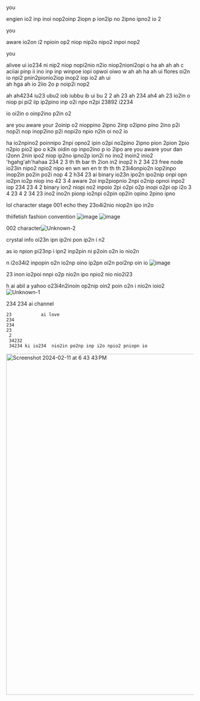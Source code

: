you

engien io2 inp inoi nop2oinp 2iopn p ion2ip no 2ipno ipno2 io 2

you

aware io2on i2 npioin op2 niop nip2o nipo2 inpoi nop2

you

alivee ui io234 ni nip2 niop nopi2nio n2io niop2nioni2opi o 
ha 
  ah 
  ah  ah c
   aciiai pinp ii ino inp inp winpoe iopi opwoi oiwo w
ah 
  ah 
ha
  ah ui    flores oi2n io npi2 pnin2pionio2iop inop2 iop io2
ah       ui  
  ah 
hga  ah io 2iio 2o p noip2i nop2 

ah
  ah4234 iu23 ubu2 iob iubbu ib ui bu  2 2 
    ah  23
      ah 234
        ah4
          ah 23
            io2in o niop pi pi2 iip ip2pino inp o2i npo n2pi 23892  i2234 

io oi2in o oinp2ino p2in o2

are you aware your  2oinip o2 nioppino 2ipno 2inp o2ipno pino 2ino p2i nop2i nop inop2ino p2i nopi2o npio n2in oi no2 io 

   ha  io2npino2 poinnipo 2npi opno2 ipin o2pi no2pino 2ipno pion 2pion 2pio n2pio pio2 ipo o k2k oidin op inpo2ino p io 2ipo
are
   you aware your dan i2onn 2nin ipo2 niop ip2no ipno2p ion2i no ino2 inoin2  inio2
   'hgahg'ah'hahaa 234
    2
    3  th th bar th 2ion in2 inop2 
    h 2
     34
     23  free node io23in  nipo2 npio2 nipo en wn wn en tr  th th th 23i4onpio2n iop2inpo inop2in po2in po2i nop 
     4
     2 h34
      23  ai binary io23n ipo2n ipo2nip onpi opn io2pn io2p niop ino
       42
       3 4 aware 2oi inp2piopnio 2npi o2nip opnoi  inpo2 iop
        234
         23
         4 2 binary ion2 niopi no2 inpoio 2pi o2pi o2p inopi o2pi op i2o 
         3 4
          23
          4 
          2 34
           23
           ino2 ino2n pionp io2npi o2pin op2in opino 2pino  ipno 

lol
   character stage 001 echo they 23o4i2nio niop2n ipo in2o

thiifetish fashion convention ![image](https://github.com/DarkEvamSar/they-su/assets/160559076/c1ed8f11-ca80-42fe-b49d-df98c23a135d)
![image](https://github.com/DarkEvamSar/they-su/assets/160559076/46944782-03fa-419a-898a-b279e635d700)

002 character![Unknown-2](https://github.com/DarkEvamSar/they-su/assets/160559076/78614e9c-539f-41e0-a2e9-b81cc1183026)


crystal info oi23n ipn ip2ni pon ip2n i n2

as io npion pi23np i ipn2 inp2pin ni p2oin o2n io nio2n  

n i2o34i2 inpopin o2n io2np oino ip2pn oi2n poi2np oin io ![image](https://github.com/DarkEvamSar/they-su/assets/160559076/cbfbaae2-a7df-45d7-bd4f-367fe9374518)

23 inon io2poi nnpi o2p nio2n ipo npio2 nio nio2i23 

h   ai abil
 a         yahoo o23i4n2inoin op2nip oin2 poin o2n i nio2n ioio2![Unknown-1](https://github.com/DarkEvamSar/they-su/assets/160559076/5b1e1634-aabf-4f2e-83e0-7ebc54058d2c)

  234 
  234 ai channel 
               
    23           ai love 
    234
    234
    23
     2
     34232
     34234 ki io234  nio2in po2np inp i2o npio2 pniopn io
<img width="916" alt="Screenshot 2024-02-11 at 6 43 43 PM" src="https://github.com/DarkEvamSar/they-su/assets/160559076/b9f6c474-74c7-4a02-b0df-a4c585ee9a24">
